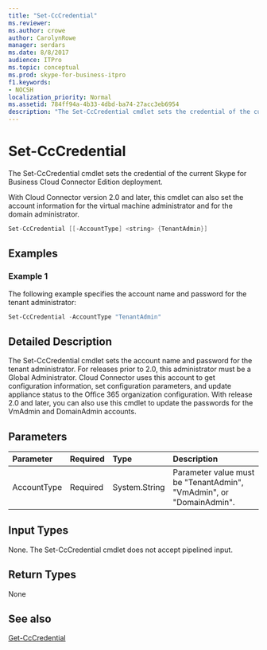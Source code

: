 ```yaml
---
title: "Set-CcCredential"
ms.reviewer: 
ms.author: crowe
author: CarolynRowe
manager: serdars
ms.date: 8/8/2017
audience: ITPro
ms.topic: conceptual
ms.prod: skype-for-business-itpro
f1.keywords:
- NOCSH
localization_priority: Normal
ms.assetid: 784ff94a-4b33-4dbd-ba74-27acc3eb6954
description: "The Set-CcCredential cmdlet sets the credential of the current Skype for Business Cloud Connector Edition deployment."
---
```


# Set-CcCredential
 
The Set-CcCredential cmdlet sets the credential of the current Skype for Business Cloud Connector Edition deployment. 
  
With Cloud Connector version 2.0 and later, this cmdlet can also set the account information for the virtual machine administrator and for the domain administrator.
  
```powershell
Set-CcCredential [[-AccountType] <string> {TenantAdmin}]
```

## Examples
<a name="Examples"> </a>

### Example 1

The following example specifies the account name and password for the tenant administrator:
  
```powershell
Set-CcCredential -AccountType "TenantAdmin"
```

## Detailed Description
<a name="DetailedDescription"> </a>

The Set-CcCredential cmdlet sets the account name and password for the tenant administrator. For releases prior to 2.0, this administrator must be a Global Administrator. Cloud Connector uses this account to get configuration information, set configuration parameters, and update appliance status to the Office 365 organization configuration. With release 2.0 and later, you can also use this cmdlet to update the passwords for the VmAdmin and DomainAdmin accounts.
  
## Parameters
<a name="DetailedDescription"> </a>

|**Parameter**|**Required**|**Type**|**Description**|
|:-----|:-----|:-----|:-----|
| AccountType <br/> | Required <br/> |System.String  <br/> | Parameter value must be "TenantAdmin", "VmAdmin", or "DomainAdmin". <br/> |
   
## Input Types
<a name="InputTypes"> </a>

None. The Set-CcCredential cmdlet does not accept pipelined input.
  
## Return Types
<a name="ReturnTypes"> </a>

None
  
## See also
<a name="ReturnTypes"> </a>

[Get-CcCredential](get-cccredential.md)
  


